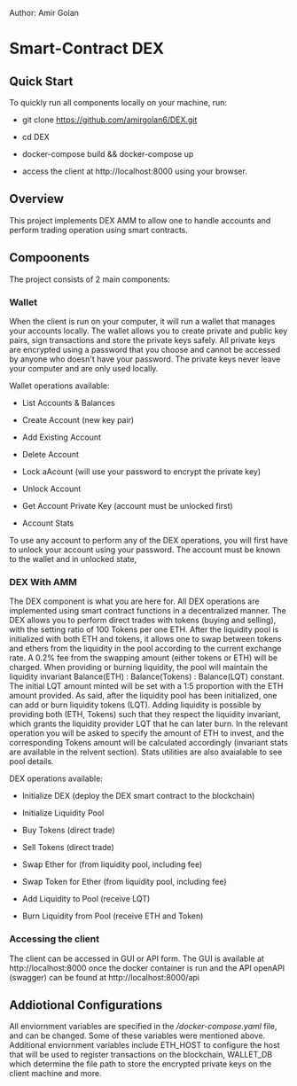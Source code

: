 Author: Amir Golan

# Smart-Contract DEX

## Quick Start

To quickly run all components locally on your machine, run:

- git clone https://github.com/amirgolan6/DEX.git

- cd DEX

- docker-compose build && docker-compose up

- access the client at http://localhost:8000 using your browser.


## Overview

This project implements DEX AMM to allow one to handle accounts and perform trading operation using smart contracts.

## Compoonents

The project consists of 2 main components:

### Wallet

When the client is run on your computer, it will run a wallet that manages your accounts locally. The wallet allows you to create private and public key pairs, sign transactions and store the private keys safely.
All private keys are encrypted using a password that you choose and cannot be accessed by anyone who doesn't have your password. The private keys never leave your computer and are only used locally.

Wallet operations available:

- List Accounts & Balances

- Create Account (new key pair)

- Add Existing Account

- Delete Account

- Lock aAcount (will use your password to encrypt the private key)

- Unlock Account

- Get Account Private Key (account must be unlocked first)

- Account Stats

To use any account to perform any of the DEX operations, you will first have to unlock your account using your password. The account must be known to the wallet and in unlocked state,


### DEX With AMM

The DEX component is what you are here for. All DEX operations are implemented using smart contract functions in a decentralized manner.
The DEX allows you to perform direct trades with tokens (buying and selling), with the setting ratio of 100 Tokens per one ETH. 
After the liquidity pool is initialized with both ETH and tokens, it allows one to swap between tokens and ethers from the liquidity in the pool according to the current exchange rate. A 0.2% fee from the swapping amount (either tokens or ETH) will be charged. 
When providing or burning liquidity, the pool will maintain the liquidity invariant Balance(ETH) : Balance(Tokens) : Balance(LQT) constant. 
The initial LQT amount minted will be set with a 1:5 proportion with the ETH amount provided.
As said, after the liquidity pool has been initialized, one can add or burn liquidity tokens (LQT).
Adding liquidity is possible by providing both (ETH, Tokens) such that they respect the liquidity invariant, which grants the liquidity provider LQT that he can later burn. In the relevant operation you will be asked to specify the amount of ETH to invest, and the corresponding Tokens amount will be calculated accordingly (invariant stats are available in the relvent section). 
Stats utilities are also avaialable to see pool details.

DEX operations available:

- Initialize DEX (deploy the DEX smart contract to the blockchain)

- Initialize Liquidity Pool

- Buy Tokens (direct trade)

- Sell Tokens (direct trade)

- Swap Ether for (from liquidity pool, including fee)

- Swap Token for Ether (from liquidity pool, including fee)

- Add Liquidity to Pool (receive LQT)

- Burn Liquidity from Pool (receive ETH and Token)



### Accessing the client

The client can be accessed in GUI or API form. The GUI is available at http://localhost:8000 once the docker container is run and the API openAPI (swagger) can be found at http://localhost:8000/api



## Addiotional Configurations

All enviornment variables are specified in the _/docker-compose.yaml_ file, and can be changed. Some of these variables were mentioned above. Additional enviornment variables include ETH_HOST to configure the host that will be used to register transactions on the blockchain, WALLET_DB which determine the file path to store the encrypted private keys on the client machine and more.
